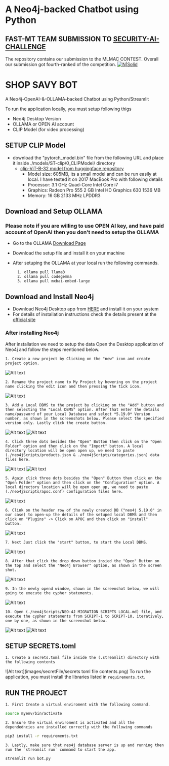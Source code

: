 # A Neo4j-backed Chatbot using Python
## **FAST-MT TEAM SUBMISSION TO [SECURITY-AI-CHALLENGE](https://aichallenge.pk/)**
The repository contains our submission to the MLMAC CONTEST. Overall our submission got fourth-ranked of the competition.
[![N|Solid](https://upload.wikimedia.org/wikipedia/en/e/e4/National_University_of_Computer_and_Emerging_Sciences_logo.png)](https://nodesource.com/products/nsolid)

# SHOP SAVY BOT

A Neo4j-OpenAI-&-OLLAMA-backed Chatbot using Python/Streamlit

To run the application locally, you must setup following thigs
- Neo4j Desktop Version
- OLLAMA or OPEN AI account
- CLIP Model (for video processing)

## SETUP CLIP Model

- download the "pytorch_model.bin" file from the following URL and place it inside ./models/ST-clip/0_CLIPModel/ directory
    - [clip-ViT-B-32 model from huggingface repository](https://huggingface.co/sentence-transformers/clip-ViT-B-32/tree/main/0_CLIPModel) 
        - Model size: 605MB, its a small model and can be run easily at local. I have tested it on 2017 MacBook Pro with following details
        - Processor: 3.1 GHz Quad-Core Intel Core i7
        - Graphics: Radeon Pro 555 2 GB Intel HD Graphics 630 1536 MB
        - Memory: 16 GB 2133 MHz LPDDR3

## Download and Setup OLLAMA
### Please note if you are willing to use OPEN AI key, and have paid account of OpenAI then you don't need to setup the OLLAMA
- Go to the OLLAMA [Download Page](https://ollama.com/)
- Download the setup file and install it on your machine
- After setuping the OLLAMA at your local run the following commands.

        1. ollama pull llama3
        2. ollama pull codegemma
        3. ollama pull mxbai-embed-large

## Download and Install Neo4j
 - Download Neo4j Desktop app from [HERE](https://neo4j.com/download/) and install it on your system
 - For details of installation instructions check the details present at the [official site](https://neo4j.com/docs/desktop-manual/current/installation/download-installation/)

### After installing Neo4j
After installation we need to setup the data
Open the Desktop application of Neo4j and follow the steps mentioned below.



    1. Create a new project by Clicking on the "new" icon and create project option.
![Alt text](images/neo4j/1.png)

    2. Rename the project name to My Project by howering on the project name clicking the edit icon and then pressing the tick icon.
![Alt text](images/neo4j/2.png)

    3. Add a Local DBMS to the project by clicking on the "Add" button and then selecting the "Local DBMS" option. After that enter the details name/password of your Local Database and select *5.19.0* Version number, as shown in the screenshots below. Please select the specified version only. Lastly click the create button.
    
![Alt text](images/neo4j/3.1.png) ![Alt text](images/neo4j/3.2.png)

    4. Click three dots besides the "Open" Button then click on the "Open Folder" option and then click on the "Import" button. A local directory location will be open open up, we need to paste (./neo4jScripts/products.json & ./neo4jScripts/categories.json) data files here. 
![Alt text](images/neo4j/4.1.png) ![Alt text](images/neo4j/4.2.png)

    5. Again click three dots besides the "Open" Button then click on the "Open Folder" option and then click on the "Configuration" option. A local directory location will be open open up, we need to paste (./neo4jScripts/apoc.conf) configuration files here. 
![Alt text](images/neo4j/5.png)

    6. Clink on the header row of the newly created DB ("neo4j 5.19.0" in our case) to open-up the details of the setuped local DBMS and then click on "Plugins" -> Click on APOC and then click on "install" button.
![Alt text](images/neo4j/6.png)

    7. Next Just click the "start" button, to start the Local DBMS.
![Alt text](images/neo4j/7.png)

    8. After that click the drop down button insied the "Open" Button on the top and select the "Neo4j Browser" option, as shown in the screen shot.
![Alt text](images/neo4j/8.png)

    9. In the newly opend window, shown in the screenshot below, we will going to execute the cypher statements.
![Alt text](images/neo4j/9.png)

    10. Open (./neo4jScripts/NEO-4J MIGRATION SCRIPTS LOCAL.md) file, and execute the cypher statements from SCRIPT-1 to SCRIPT-10, iteratively, one by one, as shown in the screenshot below.
![Alt text](images/neo4j/10.1.png) ![Alt text](images/neo4j/10.2.png)

## SETUP SECRETS.toml
    1. Create a secrets.toml file inside the (.streamlit) directory with the following contents
![Alt text](images/secretFile/secrets toml file contents.png)
To run the application, you must install the libraries listed in `requirements.txt`.

## RUN THE PROJECT
    1. First Create a virtual enviroment with the following command.
```sh
source myenv/bin/activate
```
    2. Ensure the virtual enviroment is activated and all the dependedncies are installed correctly with the following commands
```sh
pip3 install -r requirements.txt
```
    
    3. Lastly, make sure that neo4j database server is up and running then run the `streamlit run` command to start the app. 
```sh
streamlit run bot.py
```
